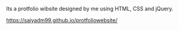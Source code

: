 Its a protfolio wibsite designed by me using HTML, CSS and jQuery.

https://saiyadm99.github.io/protfoliowebsite/
